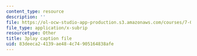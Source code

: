 ```yaml
---
content_type: resource
description: ''
file: https://ol-ocw-studio-app-production.s3.amazonaws.com/courses/7-01sc-fundamentals-of-biology-fall-2011/83deeca24139ae484c74905164838afe_tMr9XH64rtM.srt
file_type: application/x-subrip
resourcetype: Other
title: 3play caption file
uid: 83deeca2-4139-ae48-4c74-905164838afe
---
```

